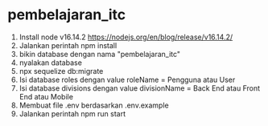 # pembelajaran_itc

1. Install node v16.14.2 https://nodejs.org/en/blog/release/v16.14.2/
2. Jalankan perintah npm install
3. bikin database dengan nama "pembelajaran_itc"
4. nyalakan database
5. npx sequelize db:migrate
6. Isi database roles dengan value roleName = Pengguna atau User
7. Isi database divisions dengan  value divisionName = Back End atau Front End atau Mobile
8. Membuat file .env berdasarkan .env.example
9. Jalankan perintah npm run start
